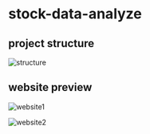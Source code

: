 # stock-data-analyze

## project structure
![structure](https://user-images.githubusercontent.com/35889113/203203129-a0c761b8-3493-41c9-9837-32354b7e2b94.png)

## website preview
![website1](https://user-images.githubusercontent.com/35889113/203203201-f4313a77-c450-4967-9e46-8844542c6c5a.png)

![website2](https://user-images.githubusercontent.com/35889113/203203223-06ac40a2-311e-4e50-b4e9-64aa7062e1a3.png)
